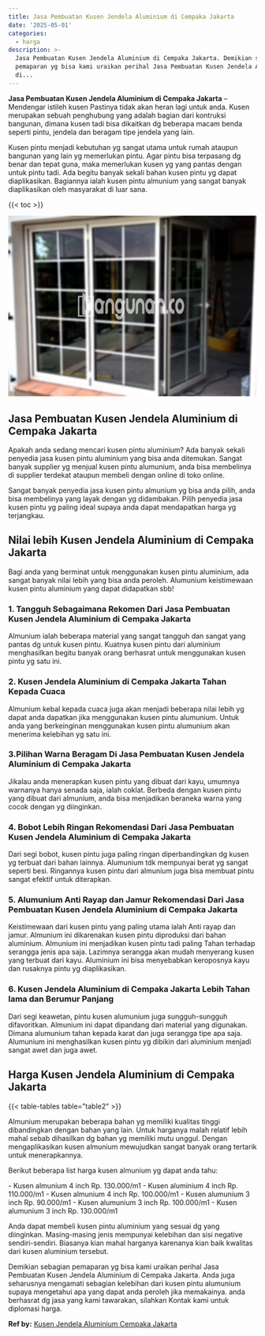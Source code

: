 ```yaml
---
title: Jasa Pembuatan Kusen Jendela Aluminium di Cempaka Jakarta
date: '2025-05-01'
categories:
  - harga
description: >-
  Jasa Pembuatan Kusen Jendela Aluminium di Cempaka Jakarta. Demikian sebagian
  pemaparan yg bisa kami uraikan perihal Jasa Pembuatan Kusen Jendela Aluminium
  di...
---
```


**Jasa Pembuatan Kusen Jendela Aluminium di Cempaka Jakarta** – Mendengar istileh kusen Pastinya tidak akan heran lagi untuk anda. Kusen merupakan sebuah penghubung yang adalah bagian dari kontruksi bangunan, dimana kusen tadi bisa dikaitkan dg beberapa macam benda seperti pintu, jendela dan beragam tipe jendela yang lain.

Kusen pintu menjadi kebutuhan yg sangat utama untuk rumah ataupun bangunan yang lain yg memerlukan pintu. Agar pintu bisa terpasang dg benar dan tepat guna, maka memerlukan kusen yg yang pantas dengan untuk pintu tadi. Ada begitu banyak sekali bahan kusen pintu yg dapat diaplikasikan. Bagiannya ialah kusen pintu almunium yang sangat banyak diaplikasikan oleh masyarakat di luar sana.

{{< toc >}}

![Jasa Pembuatan Kusen Jendela Aluminium di Cempaka Jakarta](/images/harga-kusen-jendela-alumunium-35.png)

## Jasa Pembuatan Kusen Jendela Aluminium di Cempaka Jakarta

Apakah anda sedang mencari kusen pintu aluminium? Ada banyak sekali penyedia jasa kusen pintu aluminium yang bisa anda ditemukan. Sangat banyak supplier yg menjual kusen pintu alumunium, anda bisa membelinya di supplier terdekat ataupun membeli dengan online di toko online.

Sangat banyak penyedia jasa kusen pintu almunium yg bisa anda pilih, anda bisa membelinya yang layak dengan yg didambakan. Pilih penyedia jasa kusen pintu yg paling ideal supaya anda dapat mendapatkan harga yg terjangkau.

## Nilai lebih Kusen Jendela Aluminium di Cempaka Jakarta

Bagi anda yang berminat untuk menggunakan kusen pintu aluminium, ada sangat banyak nilai lebih yang bisa anda peroleh. Alumunium keistimewaan kusen pintu aluminium yang dapat didapatkan sbb!

### 1\. Tangguh Sebagaimana Rekomen Dari Jasa Pembuatan Kusen Jendela Aluminium di Cempaka Jakarta

Almunium ialah beberapa material yang sangat tangguh dan sangat yang pantas dg untuk kusen pintu. Kuatnya kusen pintu dari aluminium menghasilkan begitu banyak orang berhasrat untuk menggunakan kusen pintu yg satu ini.

### 2\. Kusen Jendela Aluminium di Cempaka Jakarta Tahan Kepada Cuaca

Almunium kebal kepada cuaca juga akan menjadi beberapa nilai lebih yg dapat anda dapatkan jika menggunakan kusen pintu alumunium. Untuk anda yang berkeinginan menggunakan kusen pintu alumunium akan menerima kelebihan yg satu ini.

### 3.Pilihan Warna Beragam Di Jasa Pembuatan Kusen Jendela Aluminium di Cempaka Jakarta

Jikalau anda menerapkan kusen pintu yang dibuat dari kayu, umumnya warnanya hanya senada saja, ialah coklat. Berbeda dengan kusen pintu yang dibuat dari almunium, anda bisa menjadikan beraneka warna yang cocok dengan yg diinginkan.

### 4\. Bobot Lebih Ringan Rekomendasi Dari Jasa Pembuatan Kusen Jendela Aluminium di Cempaka Jakarta

Dari segi bobot, kusen pintu juga paling ringan diperbandingkan dg kusen yg terbuat dari bahan lainnya. Alumunium tdk mempunyai berat yg sangat seperti besi. Ringannya kusen pintu dari almunium juga bisa membuat pintu sangat efektif untuk diterapkan.

### 5\. Alumunium Anti Rayap dan Jamur Rekomendasi Dari Jasa Pembuatan Kusen Jendela Aluminium di Cempaka Jakarta

Keistimewaan dari kusen pintu yang paling utama ialah Anti rayap dan jamur. Almunium ini dikarenakan kusen pintu diproduksi dari bahan aluminium. Almunium ini menjadikan kusen pintu tadi paling Tahan terhadap serangga jenis apa saja. Lazimnya serangga akan mudah menyerang kusen yang terbuat dari kayu. Aluminium ini bisa menyebabkan keroposnya kayu dan rusaknya pintu yg diaplikasikan.

### 6\. Kusen Jendela Aluminium di Cempaka Jakarta Lebih Tahan lama dan Berumur Panjang

Dari segi keawetan, pintu kusen alumunium juga sungguh-sungguh difavoritkan. Almunium ini dapat dipandang dari material yang digunakan. Dimana alumunium tahan kepada karat dan juga serangga tipe apa saja. Alumunium ini menghasilkan kusen pintu yg dibikin dari aluminium menjadi sangat awet dan juga awet.

## Harga Kusen Jendela Aluminium di Cempaka Jakarta

{{< table-tables table="table2" >}}

Almunium merupakan beberapa bahan yg memiliki kualitas tinggi dibandingkan dengan bahan yang lain. Untuk harganya malah relatif lebih mahal sebab dihasilkan dg bahan yg memiliki mutu unggul. Dengan mengaplikasikan kusen almunium mewujudkan sangat banyak orang tertarik untuk menerapkannya.

Berikut beberapa list harga kusen almunium yg dapat anda tahu:

\- Kusen almunium 4 inch Rp. 130.000/m1 - Kusen aluminium 4 inch Rp. 110.000/m1 - Kusen almunium 4 inch Rp. 100.000/m1 - Kusen alumunium 3 inch Rp. 90.000/m1 - Kusen alumunium 3 inch Rp. 100.000/m1 - Kusen alumunium 3 inch Rp. 130.000/m1

Anda dapat membeli kusen pintu aluminium yang sesuai dg yang diinginkan. Masing-masing jenis mempunyai kelebihan dan sisi negative sendiri-sendiri. Biasanya kian mahal harganya karenanya kian baik kwalitas dari kusen aluminium tersebut.

Demikian sebagian pemaparan yg bisa kami uraikan perihal Jasa Pembuatan Kusen Jendela Aluminium di Cempaka Jakarta. Anda juga seharusnya mengamati sebagian kelebihan dari kusen pintu alumunium supaya mengetahui apa yang dapat anda peroleh jika memakainya. anda berhasrat dg jasa yang kami tawarakan, silahkan Kontak kami untuk diplomasi harga.

**Ref by:** [Kusen Jendela Aluminium Cempaka Jakarta](https://id.wikipedia.org/wiki/Kusen)
